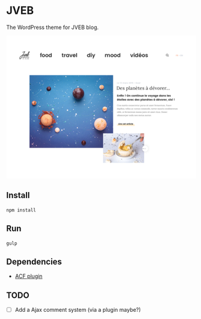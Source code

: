# JVEB

The WordPress theme for JVEB blog.

![Screenshot](screenshot.png)

## Install

```
npm install
```

## Run

```
gulp
```

## Dependencies

- [ACF plugin](https://www.advancedcustomfields.com/)

## TODO

- [ ] Add a Ajax comment system (via a plugin maybe?)